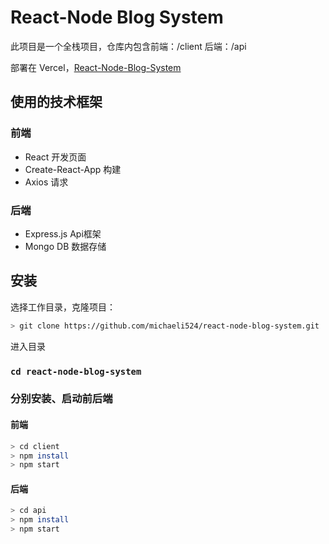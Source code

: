 # React-Node Blog System

此项目是一个全栈项目，仓库内包含前端：/client 后端：/api

部署在 Vercel，[React-Node-Blog-System](https://react-node-blog-system.project.mikolee.xyz/)

##  使用的技术框架

### 前端

+ React 开发页面
+ Create-React-App 构建
+ Axios 请求

### 后端

+ Express.js Api框架
+ Mongo DB 数据存储

## 安装

选择工作目录，克隆项目：

```sh
> git clone https://github.com/michaeli524/react-node-blog-system.git
```

进入目录

### `cd react-node-blog-system`

### 分别安装、启动前后端

#### 前端

```sh
> cd client
> npm install
> npm start
```

#### 后端

```sh
> cd api
> npm install
> npm start
```
